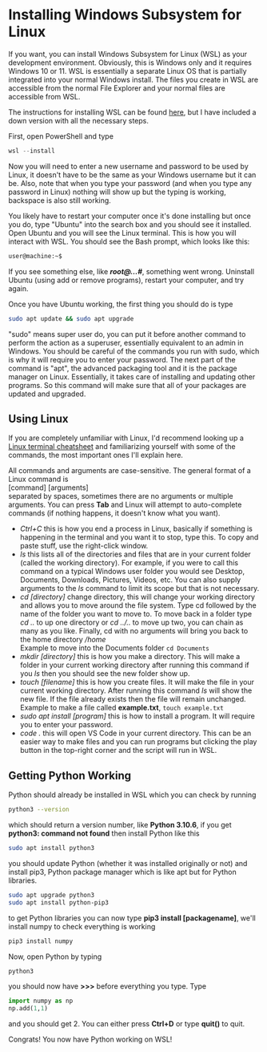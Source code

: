 # Installing Windows Subsystem for Linux
If you want, you can install Windows Subsystem for Linux (WSL) as your development environment. Obviously, this is Windows only and it requires Windows 10 or 11. WSL is essentially a separate Linux OS that is partially integrated into your normal Windows install. The files you create in WSL are accessible from the normal File Explorer and your normal files are accessible from WSL.

The instructions for installing WSL can be found [here](https://learn.microsoft.com/en-us/windows/wsl/install), but I have included a down version with all the necessary steps.

First, open PowerShell and type
```PowerShell
wsl --install
```
Now you will need to enter a new username and password to be used by Linux, it doesn't have to be the same as your Windows username but it can be. Also, note that when you type your password (and when you type any password in Linux) nothing will show up but the typing is working, backspace is also still working.

You likely have to restart your computer once it's done installing but once you do, type "Ubuntu" into the search box and you should see it installed. Open Ubuntu and you will see the Linux terminal. This is how you will interact with WSL. You should see the Bash prompt, which looks like this:
```bash
user@machine:~$
```
If you see something else, like ***root@...#***, something went wrong. Uninstall Ubuntu (using add or remove programs), restart your computer, and try again.

Once you have Ubuntu working, the first thing you should do is type
```bash
sudo apt update && sudo apt upgrade
```
"sudo" means super user do, you can put it before another command to perform the action as a superuser, essentially equivalent to an admin in Windows. You should be careful of the commands you run with sudo, which is why it will require you to enter your password. The next part of the command is "apt", the advanced packaging tool and it is the package manager on Linux. Essentially, it takes care of installing and updating other programs. So this command will make sure that all of your packages are updated and upgraded.


## Using Linux
If you are completely unfamiliar with Linux, I'd recommend looking up a [Linux terminal cheatsheet](https://www.stationx.net/linux-command-line-cheat-sheet/) and familiarizing yourself with some of the commands, the most important ones I'll explain here.

All commands and arguments are case-sensitive. The general format of a Linux command is\
[command] [arguments]\
separated by spaces, sometimes there are no arguments or multiple arguments. You can press **Tab** and Linux will attempt to auto-complete commands (if nothing happens, it doesn't know what you want).

- *Ctrl+C* this is how you end a process in Linux, basically if something is happening in the terminal and you want it to stop, type this. To copy and paste stuff, use the right-click window.
- *ls* this lists all of the directories and files that are in your current folder (called the working directory). For example, if you were to call this command on a typical Windows user folder you would see Desktop, Documents, Downloads, Pictures, Videos, etc. You can also supply arguments to the *ls* command to limit its scope but that is not necessary.
- *cd [directory]* change directory, this will change your working directory and allows you to move around the file system. Type cd followed by the name of the folder you want to move to. To move back in a folder type *cd ..* to up one directory or *cd ../..* to move up two, you can chain as many as you like. Finally, cd with no arguments will bring you back to the home directory */home*\
Example to move into the Documents folder `cd Documents`
- *mkdir [directory]* this is how you make a directory. This will make a folder in your current working directory after running this command if you *ls* then you should see the new folder show up.
- *touch [filename]* this is how you create files. It will make the file in your current working directory. After running this command *ls* will show the new file. If the file already exists then the file will remain unchanged.\
Example to make a file called **example.txt**, `touch example.txt`
- *sudo apt install [program]* this is how to install a program. It will require you to enter your password.
- *code .* this will open VS Code in your current directory. This can be an easier way to make files and you can run programs but clicking the play button in the top-right corner and the script will run in WSL.

## Getting Python Working
Python should already be installed in WSL which you can check by running
```bash
python3 --version
```
which should return a version number, like **Python 3.10.6**, if you get **python3: command not found** then install Python like this
```bash
sudo apt install python3
```
you should update Python (whether it was installed originally or not) and install pip3, Python package manager which is like apt but for Python libraries.
```bash
sudo apt upgrade python3
sudo apt install python-pip3
```
to get Python libraries you can now type **pip3 install [packagename]**, we'll install numpy to check everything is working
```bash
pip3 install numpy
```
Now, open Python by typing
```bash
python3
```
you should now have **>>>** before everything you type. Type
```Python
import numpy as np
np.add(1,1)
```
and you should get 2. You can either press **Ctrl+D** or type **quit()** to quit.

Congrats! You now have Python working on WSL!
